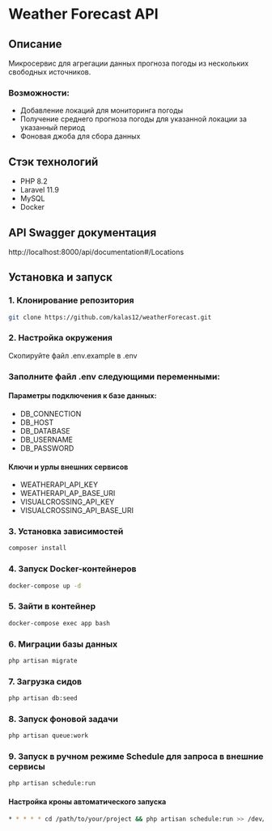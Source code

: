 # Weather Forecast API

## Описание
Микросервис для агрегации данных прогноза погоды из нескольких свободных источников.

### Возможности:
- Добавление локаций для мониторинга погоды
- Получение среднего прогноза погоды для указанной локации за указанный период
- Фоновая джоба для сбора данных

## Стэк технологий
- PHP 8.2
- Laravel 11.9
- MySQL
- Docker

## API Swagger документация
http://localhost:8000/api/documentation#/Locations

## Установка и запуск

### 1. Клонирование репозитория
```bash
git clone https://github.com/kalas12/weatherForecast.git
```

### 2. Настройка окружения
Скопируйте файл .env.example в .env

### Заполните файл .env следующими переменными:

#### Параметры подключения к базе данных:
- DB_CONNECTION
- DB_HOST
- DB_DATABASE
- DB_USERNAME
- DB_PASSWORD

#### Ключи и урлы внешних сервисов
- WEATHERAPI_API_KEY
- WEATHERAPI_AP_BASE_URI
- VISUALCROSSING_API_KEY
- VISUALCROSSING_API_BASE_URI

### 3. Установка зависимостей
```bash
composer install
```
### 4. Запуск Docker-контейнеров
```bash
docker-compose up -d
```
### 5. Зайти в контейнер
```bash
docker-compose exec app bash
```
### 6. Миграции базы данных
```bash
php artisan migrate
```
### 7. Загрузка сидов
```bash
php artisan db:seed
```
### 8. Запуск фоновой задачи
```bash
php artisan queue:work
```
### 9. Запуск в ручном режиме Schedule для запроса в внешние сервисы
```bash
php artisan schedule:run
```
#### Настройка кроны автоматического запуска 
```bash
* * * * * cd /path/to/your/project && php artisan schedule:run >> /dev/null 2>&1
```
